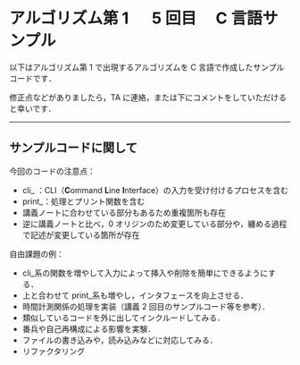 # アルゴリズム第 1 　 5 回目　 C 言語サンプル　

以下はアルゴリズム第 1 で出現するアルゴリズムを C 言語で作成したサンプルコードです．

修正点などがありましたら，TA に連絡，または下にコメントをしていただけると幸いです．

---

## サンプルコードに関して

今回のコードの注意点：

- cli\_ ：CLI（**C**ommand **L**ine **I**nterface）の入力を受け付けるプロセスを含む
- print\_：処理とプリント関数を含む
- 講義ノートに合わせている部分もあるため重複箇所も存在
- 逆に講義ノートと比べ，0 オリジンのため変更している部分や，纏める過程で記述が変更している箇所が存在

自由課題の例：

- cli\_系の関数を増やして入力によって挿入や削除を簡単にできるようにする．
- 上と合わせて print\_系も増やし，インタフェースを向上させる．
- 時間計測関係の処理を実装（講義 2 回目のサンプルコード等を参考）．
- 類似しているコードを外に出してインクルードしてみる．
- 番兵や自己再構成による影響を実験．
- ファイルの書き込みや，読み込みなどに対応してみる．
- リファクタリング
